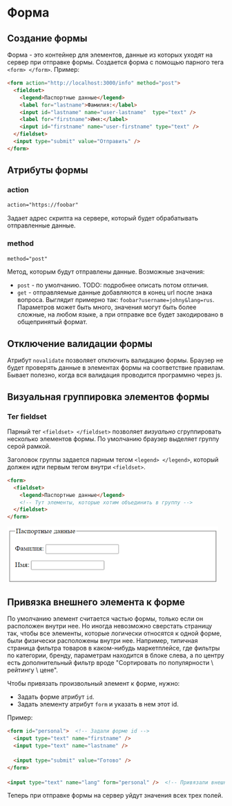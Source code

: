 # Форма

## Создание формы

Форма - это контейнер для элементов, данные из которых уходят на сервер при отправке формы. Создается форма с помощью парного тега `<form> </form>`. Пример:

```html
<form action="http://localhost:3000/info" method="post">
  <fieldset>
    <legend>Паспортные данные</legend>
    <label for="lastname">Фамилия:</label>
    <input id="lastname" name="user-lastname"  type="text" />
    <label for="firstname">Имя:</label>
    <input id="firstname" name="user-firstname" type="text" />
  </fieldset>
  <input type="submit" value="Отправить" />
</form>
```

## Атрибуты формы

### action

```html
action="https://foobar"
```

Задает адрес скрипта на сервере, который будет обрабатывать отправленные данные.

### method

```html
method="post"
```

Метод, которым будут отправлены данные. Возможные значения:

* `post` - по умолчанию. TODO: подробнее описать потом отличия.
* `get` - отправляемые данные добавляются в конец url после знака вопроса. Выглядит примерно так: `foobar?username=johny&lang=rus`. Параметров может быть много, значения могут быть более сложные, на любом языке, а при отправке все будет закодировано в общепринятый формат.

## Отключение валидации формы

Атрибут `novalidate` позволяет отключить валидацию формы. Браузер не будет проверять данные в элементах формы на соответствие правилам. Бывает полезно, когда вся валидация проводится программно через js.

## Визуальная группировка элементов формы

### Тег fieldset

Парный тег `<fieldset> </fieldset>` позволяет *визуально* сгруппировать несколько элементов формы. По умолчанию браузер выделяет группу серой рамкой.

Заголовок группы задается парным тегом `<legend> </legend>`, который должен идти первым тегом внутри `<fieldset>`.

```html
<form>
  <fieldset>
    <legend>Паспортные данные</legend>
    <!-- Тут элементы, которые хотим объединить в группу -->
  </fieldset>
</form>
```

<img src="img/form-demo.png" alt="form-demo" style="zoom:80%;" />

## Привязка внешнего элемента к форме

По умолчанию элемент считается частью формы, только если он расположен внутри нее. Но иногда невозможно сверстать страницу так, чтобы все элементы, которые логически относятся к одной форме, были физически расположены внутри нее. Например, типичная страница фильтра товаров в каком-нибудь маркетплейсе, где фильтры по категории, бренду, параметрам находится в блоке слева, а по центру есть дополнительный фильтр вроде "Сортировать по популярности \ рейтингу \ цене".

Чтобы привязать произвольный элемент к форме, нужно:

* Задать форме атрибут `id`.
* Задать элементу атрибут `form` и указать в нем этот id.

Пример:

```html
<form id="personal">  <!-- Задали форме id -->
  <input type="text" name="firstname" />
  <input type="text" name="lastname" />

  <input type="submit" value="Готово" />
</form>

<input type="text" name="lang" form="personal" />  <!-- Привязали внешний элемент к форме -->
```

Теперь при отправке формы на сервер уйдут значения всех трех полей.



